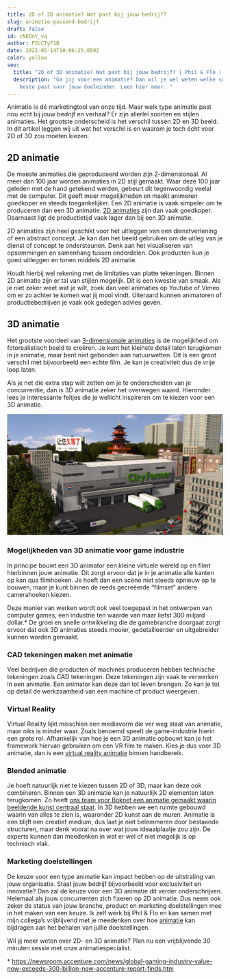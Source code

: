 ```yaml
---
title: 2D of 3D animatie? Wat past bij jouw bedrijf?
slug: animatie-passend-bedrijf
draft: false
id: cN6DnY_vq
author: PZcCTyF1B
date: 2021-05-14T10:06:25.050Z
color: yellow
seo:
  title: "2D of 3D animatie? Wat past bij jouw bedrijf? | Phil & Flo | Blog "
  description: "Ga jij voor een animatie? Dan wil je wel weten welke soort het
    beste past voor jouw doeleinden. Lees hier meer. "
---
```

Animatie is dé marketingtool van onze tijd. Maar welk type animatie past nou echt bij jouw bedrijf en verhaal? Er zijn allerlei soorten en stijlen animaties. Het grootste onderscheid is het verschil tussen 2D en 3D beeld. In dit artikel leggen wij uit wat het verschil is en waarom je toch écht voor 2D of 3D zou moeten kiezen. 

## 2D animatie

De meeste animaties die geproduceerd worden zijn 2-dimensionaal. Al meer dan 100 jaar worden animaties in 2D stijl gemaakt. Waar deze 100 jaar geleden met de hand getekend werden, gebeurt dit tegenwoordig veelal met de computer. Dit geeft meer mogelijkheden en maakt animeren goedkoper en steeds toegankelijker. Een 2D animatie is vaak simpeler om te produceren dan een 3D animatie. [2D animaties](https://www.philenflo.nl/2d-animatie/) zijn dan vaak goedkoper. Daarnaast ligt de productietijd vaak lager dan bij een 3D animatie. 

2D animaties zijn heel geschikt voor het uitleggen van een dienstverlening of een abstract concept. Je kan dan het beeld gebruiken om de uitleg van je dienst of concept te ondersteunen. Denk aan het visualiseren van opsommingen en samenhang tussen onderdelen. Ook producten kun je goed uitleggen en tonen middels 2D animatie.

Houdt hierbij wel rekening met de limitaties van platte tekeningen. Binnen 2D animatie zijn er tal van stijlen mogelijk. Dit is een kwestie van smaak. Als je niet zeker weet wat je wilt, zoek dan veel animaties op Youtube of Vimeo om er zo achter te komen wat jij mooi vindt. Uiteraard kunnen animatoren of productiebedrijven je vaak ook gedegen advies geven.

## 3D animatie

Het grootste voordeel van [3-dimensionale animaties](https://www.philenflo.nl/3d-animatie-laten-maken/) is de mogelijkheid om fotorealistisch beeld te creëren. Je kunt het kleinste detail laten terugkomen in je animatie, maar bent niet gebonden aan natuurwetten. Dit is een groot verschil met bijvoorbeeld een echte film. Je kan je creativiteit dus de vrije loop laten. 

Als je net die extra stap wilt zetten om je te onderscheiden van je concurrentie, dan is 3D animatie zeker het overwegen waard. Hieronder lees je interessante feitjes die je wellicht inspireren om te kiezen voor een 3D animatie.

![3D animatie ](images/3d-animatie.jpg)

### Mogelijkheden van 3D animatie voor game industrie

In principe bouwt een 3D animator een kleine virtuele wereld op en filmt hierbinnen jouw animatie. Dit zorgt ervoor dat je in je animatie alle kanten op kan qua filmhoeken. Je hoeft dan een scène niet steeds opnieuw op te bouwen, maar je kunt binnen de reeds gecreëerde “filmset” andere camerahoeken kiezen. 

Deze manier van werken wordt ook veel toegepast in het ontwerpen van computer games, een industrie ten waarde van maar liefst 300 miljard dollar.* De groei en snelle ontwikkeling die de gamebranche doorgaat zorgt ervoor dat ook 3D animaties steeds mooier, gedetailleerder en uitgebreider kunnen worden gemaakt. 

### CAD tekeningen maken met animatie 

Veel bedrijven die producten of machines produceren hebben technische tekeningen zoals CAD tekeningen. Deze tekeningen zijn vaak te verwerken in een animatie. Een animator kan deze dan tot leven brengen. Zo kan je tot op detail de werkzaamheid van een machine of product weergeven.

### Virtual Reality

Virtual Reality lijkt misschien een mediavorm die ver weg staat van animatie, maar niks is minder waar. Zoals benoemd speelt de game-industrie hierin een grote rol. Afhankelijk van hoe je een 3D animatie opbouwt kan je het framework hiervan gebruiken om een VR film te maken. Kies je dus voor 3D animatie, dan is een [virtual reality animatie](https://www.philenflo.nl/vr-animatie-laten-maken/) binnen handbereik.

### Blended animatie

Je hoeft natuurlijk niet te kiezen tussen 2D of 3D, maar kan deze ook combineren. Binnen een 3D animatie kan je natuurlijk 2D elementen laten terugkomen. Zo heeft [ons team voor Boknet een animatie gemaakt waarin beeldende kunst centraal staat](https://www.philenflo.nl/portfolio/boknet-3d-animatie-beroeps-organisatie-kunstenaars/). In 3D hebben we een ruimte gebouwd waarin van alles te zien is, waaronder 2D kunst aan de muren. Animatie is een blijft een creatief medium, dus laat je niet belemmeren door bestaande structuren, maar denk vooral na over wat jouw ideaalplaatje zou zijn. De experts kunnen dan meedenken in wat er wel of niet mogelijk is op technisch vlak.

### Marketing doelstellingen

De keuze voor een type animatie kan impact hebben op de uitstraling van jouw organisatie. Staat jouw bedrijf bijvoorbeeld voor exclusiviteit en innovatie? Dan zal de keuze voor een 3D animatie dit verder onderschrijven. Helemaal als jouw concurrenten zich fixeren op 2D animatie. Dus neem ook zeker de status van jouw branche, product en marketing doelstellingen mee in het maken van een keuze. Ik zelf werk bij Phil & Flo en kan samen met mijn collega’s vrijblijvend met je meedenken over hoe [animatie](https://www.philenflo.nl/oplossingen/animatie-laten-maken/) kan bijdragen aan het behalen van jullie doelstellingen.

Wil jij meer weten over 2D- en 3D animatie? Plan nu een vrijblijvende 30 minuten sessie met onze animatiespecialist.

\* <https://newsroom.accenture.com/news/global-gaming-industry-value-now-exceeds-300-billion-new-accenture-report-finds.htm>